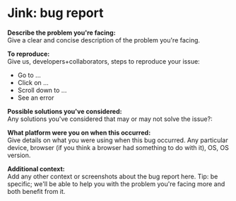 # Jink: bug report

**Describe the problem you're facing:**  
Give a clear and concise description of the problem you're facing.

**To reproduce:**  
Give us, developers+collaborators, steps to reproduce your issue:

- Go to ...  
- Click on ...  
- Scroll down to ...  
- See an error

**Possible solutions you've considered:**  
Any solutions you've considered that may or may not solve the issue?:  

**What platform were you on when this occurred:**  
Give details on what you were using when this bug occurred.
Any particular device, browser (if you think a browser had something to do with it), OS, OS version.

**Additional context:**  
Add any other context or screenshots about the bug report here.
Tip: be specific; we'll be able to help you with the problem you're facing more and both benefit from it.